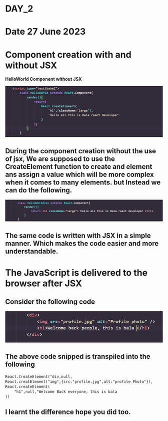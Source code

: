 # DAY_2
# Date 27 June 2023 

# Component creation with and without JSX

**HelloWorld Component without JSX**

![Alt text](image.png)
## During the component creation without the use of jsx, We are supposed to use the CreateElement function to create and element ans assign a value which will be more complex when it comes to many elements. but Instead we can do the following. 

![Alt text](image-1.png)
## The same code is written with JSX in a simple manner. Which makes the code easier and more understandable. 

# The JavaScript is delivered to the browser after JSX 

## Consider the following code 

![Alt text](image-2.png)
## The above code snipped is transpiled into the following 

```
React.CreateElement("div,null,
React.creatElement("img",{src:"profile.jpg",alt:"profile Photo"}),
React.createElement(
    "h1",null,"Welcome Back everyone, this is bala 
))
```

## I learnt the difference hope you did too.